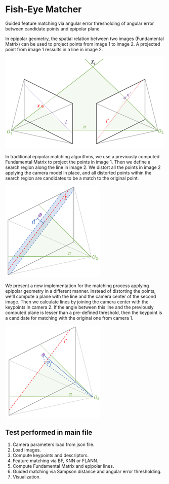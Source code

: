 # Fish-Eye Matcher

Guided feature matching via angular error thresholding of angular error between candidate points and epipolar plane.

In epipolar geometry, the spatial relation between two images (Fundamental Matrix) can be used to project points from image 1 to image 2.
A projected point from image 1 ressults in a line in image 2.

<img src=".readme/epipolar1.png" alt="drawing" width="600"/>

In traditional epipolar matching algorithms, we use a previously computed Fundamental Matrix to project the points in image 1.
Then we define a search region along the line in image 2. We distort all the points in image 2 applying the camera model in place, and all distorted points within the search region are candidates to be a match to the original point.

<img src=".readme/epipolar2.png" alt="drawing" width="300"/>

We present a new implementation for the matching process applying epipolar geometry in a different manner. Instead of distorting the points, we'll compute a plane with the line and the camera center of the second image. Then we calculate lines by joining the camera center with the keypoints in camera 2. If the angle between this line and the previously computed plane is lesser than a pre-defined threshold, then the keypoint is a candidate for matching with the original one from camera 1.

<img src=".readme/epipolar3.png" alt="drawing" width="300"/>



## Test performed in main file

1. Camera parameters load from json file.
2. Load images.
3. Compute keypoints and descriptors.
4. Feature matching via BF, KNN or FLANN.
5. Compute Fundamental Matrix and epipolar lines.
6. Guided matching via Sampson distance and angular error thresholding.
7. Visualization.